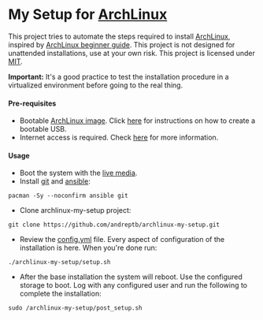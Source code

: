 My Setup for [ArchLinux](https://www.archlinux.org/)
==========

This project tries to automate the steps required to install [ArchLinux](https://wiki.archlinux.org), inspired by [ArchLinux beginner guide](https://wiki.archlinux.org/index.php/beginners%27_guide). This project is not designed for unattended installations, use at your own risk. This project is licensed under [MIT](LICENSE).


**Important:** It's a good practice to test the installation procedure in a virtualized environment before going to the real thing.

#### Pre-requisites
- Bootable [ArchLinux image](https://www.archlinux.org/download/). Click [here](https://wiki.archlinux.org/index.php/USB_flash_installation_media) for instructions on how to create a bootable USB.
- Internet access is required. Check  [here](https://wiki.archlinux.org/index.php/beginners%27_guide#Establish_an_internet_connection) for more information.

#### Usage

- Boot the system with the [live media](https://www.archlinux.org/download/).
- Install [git](https://wiki.archlinux.org/index.php/Git) and [ansible](https://www.archlinux.org/packages/community/any/ansible/):
``` shell
pacman -Sy --noconfirm ansible git
```
- Clone archlinux-my-setup project:
``` shell
git clone https://github.com/andreptb/archlinux-my-setup.git
```
- Review the [config.yml](config.yml) file. Every aspect of configuration of the installation is here. When you're done run:
``` shell
./archlinux-my-setup/setup.sh
```
- After the base installation the system will reboot. Use the configured storage to boot. Log with any configured user and run the following to complete the installation:
``` shell
sudo /archlinux-my-setup/post_setup.sh
```
